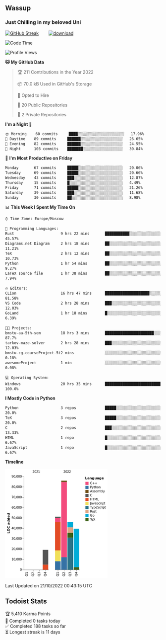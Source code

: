 ## Wassup 
### Just Chilling in my beloved Uni 

<!--
-->

[![GitHub Streak](http://github-readme-streak-stats.herokuapp.com?user=archeoss&theme=shades-of-purple&hide_border=true&date_format=j%20M%5B%20Y%5D)](https://git.io/streak-stats)&nbsp;&nbsp;&nbsp;&nbsp;&nbsp;&nbsp;&nbsp;&nbsp;[![download](https://user-images.githubusercontent.com/68448737/147796309-d8b65b1d-4dde-40d9-b03a-2b42aaa6cd43.jpeg)
](http://bmstu.ru/)

<!--START_SECTION:waka-->
![Code Time](http://img.shields.io/badge/Code%20Time-629%20hrs%2051%20mins-blue)

![Profile Views](http://img.shields.io/badge/Profile%20Views-2-blue)

**🐱 My GitHub Data** 

> 🏆 211 Contributions in the Year 2022
 > 
> 📦 70.0 kB Used in GitHub's Storage 
 > 
> 💼 Opted to Hire
 > 
> 📜 20 Public Repositories 
 > 
> 🔑 2 Private Repositories  
 > 
**I'm a Night 🦉** 

```text
🌞 Morning    60 commits     ████░░░░░░░░░░░░░░░░░░░░░   17.96% 
🌆 Daytime    89 commits     ██████░░░░░░░░░░░░░░░░░░░   26.65% 
🌃 Evening    82 commits     ██████░░░░░░░░░░░░░░░░░░░   24.55% 
🌙 Night      103 commits    ███████░░░░░░░░░░░░░░░░░░   30.84%

```
📅 **I'm Most Productive on Friday** 

```text
Monday       67 commits     █████░░░░░░░░░░░░░░░░░░░░   20.06% 
Tuesday      69 commits     █████░░░░░░░░░░░░░░░░░░░░   20.66% 
Wednesday    43 commits     ███░░░░░░░░░░░░░░░░░░░░░░   12.87% 
Thursday     15 commits     █░░░░░░░░░░░░░░░░░░░░░░░░   4.49% 
Friday       71 commits     █████░░░░░░░░░░░░░░░░░░░░   21.26% 
Saturday     39 commits     ███░░░░░░░░░░░░░░░░░░░░░░   11.68% 
Sunday       30 commits     ██░░░░░░░░░░░░░░░░░░░░░░░   8.98%

```


📊 **This Week I Spent My Time On** 

```text
⌚︎ Time Zone: Europe/Moscow

💬 Programming Languages: 
Rust                     9 hrs 22 mins       ███████████░░░░░░░░░░░░░░   45.57% 
Diagrams.net Diagram     2 hrs 18 mins       ██░░░░░░░░░░░░░░░░░░░░░░░   11.21% 
TeX                      2 hrs 12 mins       ██░░░░░░░░░░░░░░░░░░░░░░░   10.73% 
Python                   1 hr 54 mins        ██░░░░░░░░░░░░░░░░░░░░░░░   9.27% 
LaTeX source file        1 hr 38 mins        ██░░░░░░░░░░░░░░░░░░░░░░░   7.94%

🔥 Editors: 
CLion                    16 hrs 47 mins      ████████████████████░░░░░   81.58% 
VS Code                  2 hrs 28 mins       ███░░░░░░░░░░░░░░░░░░░░░░   12.03% 
GoLand                   1 hr 18 mins        █░░░░░░░░░░░░░░░░░░░░░░░░   6.39%

🐱‍💻 Projects: 
bmstu-aa-5th-sem         18 hrs 3 mins       ██████████████████████░░░   87.7% 
tarkov-maze-solver       2 hrs 28 mins       ███░░░░░░░░░░░░░░░░░░░░░░   12.03% 
bmstu-cg-courseProject-5t2 mins              ░░░░░░░░░░░░░░░░░░░░░░░░░   0.18% 
awesomeProject           1 min               ░░░░░░░░░░░░░░░░░░░░░░░░░   0.08%

💻 Operating System: 
Windows                  20 hrs 35 mins      █████████████████████████   100.0%

```

**I Mostly Code in Python** 

```text
Python                   3 repos             █████░░░░░░░░░░░░░░░░░░░░   20.0% 
TeX                      3 repos             █████░░░░░░░░░░░░░░░░░░░░   20.0% 
C                        2 repos             ███░░░░░░░░░░░░░░░░░░░░░░   13.33% 
HTML                     1 repo              █░░░░░░░░░░░░░░░░░░░░░░░░   6.67% 
JavaScript               1 repo              █░░░░░░░░░░░░░░░░░░░░░░░░   6.67%

```


**Timeline**

![Chart not found](https://raw.githubusercontent.com/archeoss/archeoss/master/charts/bar_graph.png) 


 Last Updated on 21/10/2022 00:43:15 UTC
<!--END_SECTION:waka-->

## Todoist Stats

<!-- TODO-IST:START -->
🏆  5,410 Karma Points           
🌸  Completed 0 tasks today           
✅  Completed 188 tasks so far           
⏳  Longest streak is 11 days
<!-- TODO-IST:END -->

